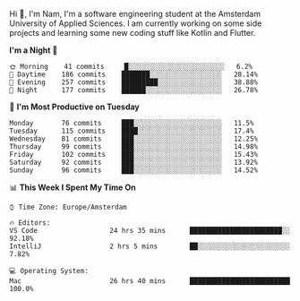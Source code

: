 Hi 👋, I'm Nam, I'm a software engineering student at the Amsterdam University of Applied Sciences. I am currently working on some side projects and learning some new coding stuff like Kotlin and Flutter. 

<!-- Most used languages stats -->
<!-- [![Top Langs](https://github-readme-stats.vercel.app/api/top-langs/?username=namtphan&layout=compact)](https://github.com/namtphan2/github-readme-stats) -->
  
<!--START_SECTION:waka-->
**I'm a Night 🦉** 

```text
🌞 Morning    41 commits     █░░░░░░░░░░░░░░░░░░░░░░░░   6.2% 
🌆 Daytime    186 commits    ███████░░░░░░░░░░░░░░░░░░   28.14% 
🌃 Evening    257 commits    █████████░░░░░░░░░░░░░░░░   38.88% 
🌙 Night      177 commits    ██████░░░░░░░░░░░░░░░░░░░   26.78%

```
📅 **I'm Most Productive on Tuesday** 

```text
Monday       76 commits     ███░░░░░░░░░░░░░░░░░░░░░░   11.5% 
Tuesday      115 commits    ████░░░░░░░░░░░░░░░░░░░░░   17.4% 
Wednesday    81 commits     ███░░░░░░░░░░░░░░░░░░░░░░   12.25% 
Thursday     99 commits     ███░░░░░░░░░░░░░░░░░░░░░░   14.98% 
Friday       102 commits    ███░░░░░░░░░░░░░░░░░░░░░░   15.43% 
Saturday     92 commits     ███░░░░░░░░░░░░░░░░░░░░░░   13.92% 
Sunday       96 commits     ███░░░░░░░░░░░░░░░░░░░░░░   14.52%

```


📊 **This Week I Spent My Time On** 

```text
⌚︎ Time Zone: Europe/Amsterdam

🔥 Editors: 
VS Code                  24 hrs 35 mins      ███████████████████████░░   92.18% 
IntelliJ                 2 hrs 5 mins        ██░░░░░░░░░░░░░░░░░░░░░░░   7.82%

💻 Operating System: 
Mac                      26 hrs 40 mins      █████████████████████████   100.0%

```


<!--END_SECTION:waka-->
